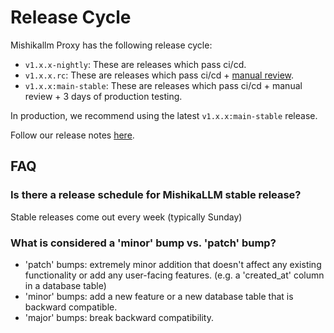 # Release Cycle

Mishikallm Proxy has the following release cycle:

- `v1.x.x-nightly`: These are releases which pass ci/cd. 
- `v1.x.x.rc`: These are releases which pass ci/cd + [manual review](https://github.com/BerriAI/mishikallm/discussions/8495#discussioncomment-12180711).
- `v1.x.x:main-stable`: These are releases which pass ci/cd + manual review + 3 days of production testing.

In production, we recommend using the latest `v1.x.x:main-stable` release.


Follow our release notes [here](https://github.com/BerriAI/mishikallm/releases).


## FAQ

### Is there a release schedule for MishikaLLM stable release?

Stable releases come out every week (typically Sunday)

### What is considered a 'minor' bump vs. 'patch' bump?

- 'patch' bumps: extremely minor addition that doesn't affect any existing functionality or add any user-facing features. (e.g. a 'created_at' column in a database table)
- 'minor' bumps: add a new feature or a new database table that is backward compatible.
- 'major' bumps: break backward compatibility.